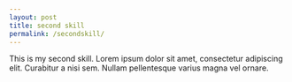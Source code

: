 ```yaml
---
layout: post
title: second skill
permalink: /secondskill/
---
```


This is my second skill. 
Lorem ipsum dolor sit amet, consectetur adipiscing elit. Curabitur a nisi sem. Nullam pellentesque varius magna vel ornare. 

